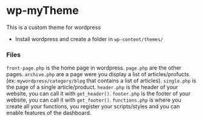 # wp-myTheme

This is a custom theme for wordpress

- Install wordpress and create a folder in `wp-content/themes/`

### Files

`front-page.php` is the home page in wordpress.
`page.php` are the other pages.
`archive.php` are a page were you display a list of articles/profucts. (ex: `mywordpress/category/blog` that contains a list of articles).
`single.php` is the page of a single article/product.
`header.php` is the header of your website, you can call it with `get_header()`.
`footer.php` is the footer of your website, you can call it with `get_footer()`.
`functions.php` is where you create all your functions, you register your scripts/styles and you can enable features of the dashboard.
